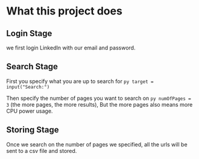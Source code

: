 # What this project does
## Login Stage
we first login LinkedIn with our email and password.
## Search Stage
First you specify what you are up to search for 
```py target = input("Search:")```

Then specify the number of pages you want to search on 
```py numOfPages = 3``` 
(the more pages, the more results),
But the more pages also means more CPU power usage.

## Storing Stage
Once we search on the number of pages we specified, all the urls will be sent to a csv file and stored.
